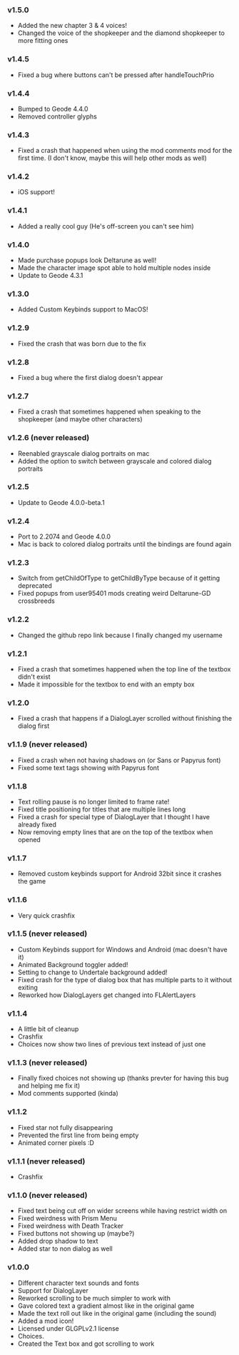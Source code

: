 ### v1.5.0
- Added the new chapter 3 & 4 voices!
- Changed the voice of the shopkeeper and the diamond shopkeeper to more fitting ones

### v1.4.5
- Fixed a bug where buttons can't be pressed after handleTouchPrio

### v1.4.4
- Bumped to Geode 4.4.0
- Removed controller glyphs

### v1.4.3
- Fixed a crash that happened when using the mod comments mod for the first time. (I don't know, maybe this will help other mods as well)

### v1.4.2
- iOS support!

### v1.4.1
- Added a really cool guy (He's off-screen you can't see him)

### v1.4.0
- Made purchase popups look Deltarune as well!
- Made the character image spot able to hold multiple nodes inside
- Update to Geode 4.3.1

### v1.3.0
- Added Custom Keybinds support to MacOS!

### v1.2.9
- Fixed the crash that was born due to the fix

### v1.2.8
- Fixed a bug where the first dialog doesn't appear

### v1.2.7
- Fixed a crash that sometimes happened when speaking to the shopkeeper (and maybe other characters)

### v1.2.6 (never released)
- Reenabled grayscale dialog portraits on mac
- Added the option to switch between grayscale and colored dialog portraits

### v1.2.5
- Update to Geode 4.0.0-beta.1

### v1.2.4
- Port to 2.2074 and Geode 4.0.0
- Mac is back to colored dialog portraits until the bindings are found again

### v1.2.3
- Switch from getChildOfType to getChildByType because of it getting deprecated
- Fixed popups from user95401 mods creating weird Deltarune-GD crossbreeds

### v1.2.2
- Changed the github repo link because I finally changed my username

### v1.2.1
- Fixed a crash that sometimes happened when the top line of the textbox didn't exist
- Made it impossible for the textbox to end with an empty box

### v1.2.0
- Fixed a crash that happens if a DialogLayer scrolled without finishing the dialog first

### v1.1.9 (never released)
- Fixed a crash when not having shadows on (or Sans or Papyrus font)
- Fixed some text tags showing with Papyrus font

### v1.1.8
- Text rolling pause is no longer limited to frame rate!
- Fixed title positioning for titles that are multiple lines long
- Fixed a crash for special type of DialogLayer that I thought I have already fixed
- Now removing empty lines that are on the top of the textbox when opened

### v1.1.7
- Removed custom keybinds support for Android 32bit since it crashes the game

### v1.1.6
- Very quick crashfix

### v1.1.5 (never released)
- Custom Keybinds support for Windows and Android (mac doesn't have it)
- Animated Background toggler added!
- Setting to change to Undertale background added!
- Fixed crash for the type of dialog box that has multiple parts to it without exiting
- Reworked how DialogLayers get changed into FLAlertLayers

### v1.1.4
- A little bit of cleanup
- Crashfix
- Choices now show two lines of previous text instead of just one

### v1.1.3 (never released)
- Finally fixed choices not showing up (thanks prevter for having this bug and helping me fix it)
- Mod comments supported (kinda)

### v1.1.2
- Fixed star not fully disappearing
- Prevented the first line from being empty
- Animated corner pixels :D

### v1.1.1 (never released)
- Crashfix

### v1.1.0 (never released)
- Fixed text being cut off on wider screens while having restrict width on
- Fixed weirdness with Prism Menu
- Fixed weirdness with Death Tracker
- Fixed buttons not showing up (maybe?)
- Added drop shadow to text
- Added star to non dialog as well

### v1.0.0
- Different character text sounds and fonts
- Support for DialogLayer
- Reworked scrolling to be much simpler to work with
- Gave colored text a gradient almost like in the original game
- Made the text roll out like in the original game (including the sound)
- Added a mod icon!
- Licensed under GLGPLv2.1 license
- Choices.
- Created the Text box and got scrolling to work